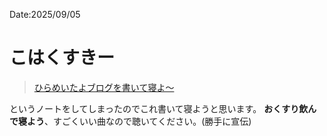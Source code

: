 Date:2025/09/05
# こはくすきー

>[ひらめいたよブログを書いて寝よ〜](https://misskey.gg/notes/acafgfos03)

というノートをしてしまったのでこれ書いて寝ようと思います。
**おくすり飲んで寝よう**、すごくいい曲なので聴いてください。(勝手に宣伝)
